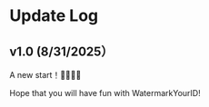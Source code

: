 # Update Log

## v1.0 (8/31/2025）
A new start！🎉🎉🎉🎉

Hope that you will have fun with WatermarkYourID! 
